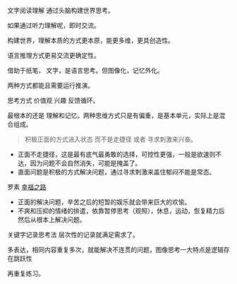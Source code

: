 文字阅读理解 通过头脑构建世界思考。

如果通过听力理解呢，即时交流。

构建世界，理解本质的方式更本原，能更多维，更具创造性。

语言推理方式更易交流更确定性。

借助于纸笔， 文字，是语言思考。但图像化，记忆外化。

两种方式都能且需要运行推演。

思考方式 价值观 兴趣  反馈循环。

最根本的还是 理解和记忆。两种思维方式只是有偏重，是基本单元，实际上是混合组成。

> 积极正面的方式进入状态 而不是走捷径  或者 寻求刺激来兴奋。

+ 正面不走捷径，这是最有底气最勇敢的选择，可控性更强，一般是欲速则不达，因为问题不会自然消失，可能是掩盖了。
+ 直面问题是积极的方式解决问题，通过寻求刺激来盖住郁闷不能是常态。


罗素 [幸福之路](http://www.kanunu8.com/book3/8201/)

   + 正面的解决问题，辛苦之后的短暂的娱乐就会带来巨大的欢愉。
   + 不爽和压抑的情绪的排遣，依靠暂停思考（观照），休息，运动，恢复精力后然后从根本上解决问题。

关键字记录思考法  层次性的记录就满足需求了。

多表达，相同内容重复多次，就能解决不连贯的问题，图像思考一大特点是逻辑存在跳跃性

再重复练习。

